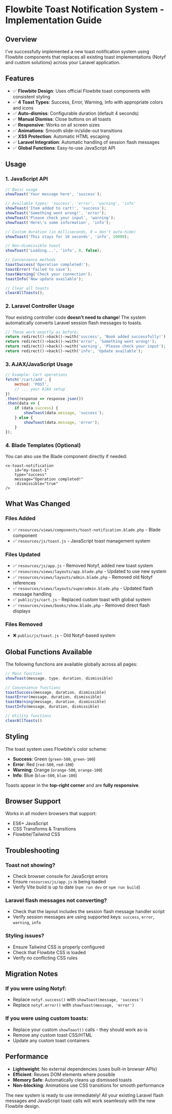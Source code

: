 # Flowbite Toast Notification System - Implementation Guide

## Overview

I've successfully implemented a new toast notification system using Flowbite components that replaces all existing toast implementations (Notyf and custom solutions) across your Laravel application.

## Features

- ✅ **Flowbite Design**: Uses official Flowbite toast components with consistent styling
- ✅ **4 Toast Types**: Success, Error, Warning, Info with appropriate colors and icons
- ✅ **Auto-dismiss**: Configurable duration (default 4 seconds)
- ✅ **Manual Dismiss**: Close buttons on all toasts
- ✅ **Responsive**: Works on all screen sizes
- ✅ **Animations**: Smooth slide-in/slide-out transitions
- ✅ **XSS Protection**: Automatic HTML escaping
- ✅ **Laravel Integration**: Automatic handling of session flash messages
- ✅ **Global Functions**: Easy-to-use JavaScript API

## Usage

### 1. JavaScript API

```javascript
// Basic usage
showToast('Your message here', 'success');

// Available types: 'success', 'error', 'warning', 'info'
showToast('Item added to cart!', 'success');
showToast('Something went wrong!', 'error');
showToast('Please check your input', 'warning');
showToast('Here\'s some information', 'info');

// Custom duration (in milliseconds, 0 = don't auto-hide)
showToast('This stays for 10 seconds', 'info', 10000);

// Non-dismissible toast
showToast('Loading...', 'info', 0, false);

// Convenience methods
toastSuccess('Operation completed!');
toastError('Failed to save');
toastWarning('Check your connection');
toastInfo('New update available');

// Clear all toasts
clearAllToasts();
```

### 2. Laravel Controller Usage

Your existing controller code **doesn't need to change**! The system automatically converts Laravel session flash messages to toasts.

```php
// These work exactly as before:
return redirect()->back()->with('success', 'Book added successfully!');
return redirect()->back()->with('error', 'Something went wrong!');
return redirect()->back()->with('warning', 'Please check your input');
return redirect()->back()->with('info', 'Update available');
```

### 3. AJAX/JavaScript Usage

```javascript
// Example: Cart operations
fetch('/cart/add', {
    method: 'POST',
    // ... your AJAX setup
})
.then(response => response.json())
.then(data => {
    if (data.success) {
        showToast(data.message, 'success');
    } else {
        showToast(data.message, 'error');
    }
});
```

### 4. Blade Templates (Optional)

You can also use the Blade component directly if needed:

```blade
<x-toast-notification 
    id="my-toast-1" 
    type="success" 
    message="Operation completed!" 
    :dismissible="true" 
/>
```

## What Was Changed

### Files Added
- ✅ `resources/views/components/toast-notification.blade.php` - Blade component
- ✅ `resources/js/toast.js` - JavaScript toast management system

### Files Updated
- ✅ `resources/js/app.js` - Removed Notyf, added new toast system
- ✅ `resources/views/layouts/app.blade.php` - Updated to use new system
- ✅ `resources/views/layouts/admin.blade.php` - Removed old Notyf references
- ✅ `resources/views/layouts/superadmin.blade.php` - Updated flash message handling
- ✅ `public/js/cart.js` - Replaced custom toast with global system
- ✅ `resources/views/books/show.blade.php` - Removed direct flash displays

### Files Removed
- ❌ `public/js/toast.js` - Old Notyf-based system

## Global Functions Available

The following functions are available globally across all pages:

```javascript
// Main function
showToast(message, type, duration, dismissible)

// Convenience functions  
toastSuccess(message, duration, dismissible)
toastError(message, duration, dismissible)  
toastWarning(message, duration, dismissible)
toastInfo(message, duration, dismissible)

// Utility functions
clearAllToasts()
```

## Styling

The toast system uses Flowbite's color scheme:
- **Success**: Green (`green-500`, `green-100`)
- **Error**: Red (`red-500`, `red-100`) 
- **Warning**: Orange (`orange-500`, `orange-100`)
- **Info**: Blue (`blue-500`, `blue-100`)

Toasts appear in the **top-right corner** and are **fully responsive**.

## Browser Support

Works in all modern browsers that support:
- ES6+ JavaScript
- CSS Transforms & Transitions
- Flowbite/Tailwind CSS

## Troubleshooting

### Toast not showing?
- Check browser console for JavaScript errors
- Ensure `resources/js/app.js` is being loaded
- Verify Vite build is up to date (`npm run dev` or `npm run build`)

### Laravel flash messages not converting?
- Check that the layout includes the session flash message handler script
- Verify session messages are using supported keys: `success`, `error`, `warning`, `info`

### Styling issues?
- Ensure Tailwind CSS is properly configured
- Check that Flowbite CSS is loaded
- Verify no conflicting CSS rules

## Migration Notes

### If you were using Notyf:
- Replace `notyf.success()` with `showToast(message, 'success')`
- Replace `notyf.error()` with `showToast(message, 'error')`

### If you were using custom toasts:
- Replace your custom `showToast()` calls - they should work as-is
- Remove any custom toast CSS/HTML
- Update any custom toast containers

## Performance

- **Lightweight**: No external dependencies (uses built-in browser APIs)
- **Efficient**: Reuses DOM elements where possible  
- **Memory Safe**: Automatically cleans up dismissed toasts
- **Non-blocking**: Animations use CSS transitions for smooth performance

The new system is ready to use immediately! All your existing Laravel flash messages and JavaScript toast calls will work seamlessly with the new Flowbite design.
